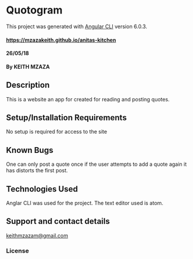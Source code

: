 # Quotogram
This project was generated with [Angular CLI](https://github.com/angular/angular-cli) version 6.0.3.
#### https://mzazakeith.github.io/anitas-kitchen
#### 26/05/18
#### By KEITH MZAZA
## Description
This is a website an app for created for reading and posting quotes.
## Setup/Installation Requirements
No setup is required for access to the site
## Known Bugs
One can only post a quote once if the user attempts to add a quote again it has distorts the first post.
## Technologies Used
Anglar CLI was used for the project.
The text editor used is atom.
## Support and contact details
keithmzazam@gmail.com
### License

